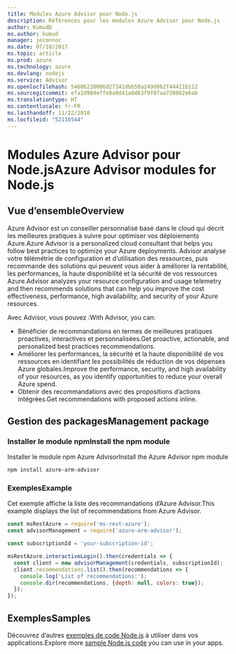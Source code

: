 ```yaml
---
title: Modules Azure Advisor pour Node.js
description: Références pour les modules Azure Advisor pour Node.js
author: KumudD
ms.author: kumud
manager: jeconnoc
ms.date: 07/18/2017
ms.topic: article
ms.prod: azure
ms.technology: azure
ms.devlang: nodejs
ms.service: Advisor
ms.openlocfilehash: 54686220006d27341dbb50a249d0b2f44411b112
ms.sourcegitcommit: efa2d98deffe8a0d41a8d63f9f07aa720862e6ab
ms.translationtype: HT
ms.contentlocale: fr-FR
ms.lasthandoff: 11/22/2018
ms.locfileid: "52116544"
---
```

# <a name="azure-advisor-modules-for-nodejs"></a><span data-ttu-id="83a89-103">Modules Azure Advisor pour Node.js</span><span class="sxs-lookup"><span data-stu-id="83a89-103">Azure Advisor modules for Node.js</span></span>

## <a name="overview"></a><span data-ttu-id="83a89-104">Vue d’ensemble</span><span class="sxs-lookup"><span data-stu-id="83a89-104">Overview</span></span>

<span data-ttu-id="83a89-105">Azure Advisor est un conseiller personnalisé basé dans le cloud qui décrit les meilleures pratiques à suivre pour optimiser vos déploiements Azure.</span><span class="sxs-lookup"><span data-stu-id="83a89-105">Azure Advisor is a personalized cloud consultant that helps you follow best practices to optimize your Azure deployments.</span></span> <span data-ttu-id="83a89-106">Advisor analyse votre télémétrie de configuration et d’utilisation des ressources, puis recommande des solutions qui peuvent vous aider à améliorer la rentabilité, les performances, la haute disponibilité et la sécurité de vos ressources Azure.</span><span class="sxs-lookup"><span data-stu-id="83a89-106">Advisor analyzes your resource configuration and usage telemetry and then recommends solutions that can help you improve the cost effectiveness, performance, high availability, and security of your Azure resources.</span></span>

<span data-ttu-id="83a89-107">Avec Advisor, vous pouvez :</span><span class="sxs-lookup"><span data-stu-id="83a89-107">With Advisor, you can:</span></span>
- <span data-ttu-id="83a89-108">Bénéficier de recommandations en termes de meilleures pratiques proactives, interactives et personnalisées.</span><span class="sxs-lookup"><span data-stu-id="83a89-108">Get proactive, actionable, and personalized best practices recommendations.</span></span>
- <span data-ttu-id="83a89-109">Améliorer les performances, la sécurité et la haute disponibilité de vos ressources en identifiant les possibilités de réduction de vos dépenses Azure globales.</span><span class="sxs-lookup"><span data-stu-id="83a89-109">Improve the performance, security, and high availability of your resources, as you identify opportunities to reduce your overall Azure spend.</span></span>
- <span data-ttu-id="83a89-110">Obtenir des recommandations avec des propositions d’actions intégrées.</span><span class="sxs-lookup"><span data-stu-id="83a89-110">Get recommendations with proposed actions inline.</span></span>

## <a name="management-package"></a><span data-ttu-id="83a89-111">Gestion des packages</span><span class="sxs-lookup"><span data-stu-id="83a89-111">Management package</span></span>

### <a name="install-the-npm-module"></a><span data-ttu-id="83a89-112">Installer le module npm</span><span class="sxs-lookup"><span data-stu-id="83a89-112">Install the npm module</span></span>

<span data-ttu-id="83a89-113">Installer le module npm Azure Advisor</span><span class="sxs-lookup"><span data-stu-id="83a89-113">Install the Azure Advisor npm module</span></span>

```bash
npm install azure-arm-advisor
```

### <a name="example"></a><span data-ttu-id="83a89-114">Exemples</span><span class="sxs-lookup"><span data-stu-id="83a89-114">Example</span></span>

<span data-ttu-id="83a89-115">Cet exemple affiche la liste des recommandations d’Azure Advisor.</span><span class="sxs-lookup"><span data-stu-id="83a89-115">This example displays the list of recommendations from Azure Advisor.</span></span>

```javascript
const msRestAzure = require('ms-rest-azure');
const advisorManagement = require('azure-arm-advisor');

const subscriptionId = 'your-subscription-id';

msRestAzure.interactiveLogin().then(credentials => {
  const client = new advisorManagement(credentials, subscriptionId);
  client.recommendations.list().then(recommendations => {
    console.log('List of recommendations:');
    console.dir(recommendations, {depth: null, colors: true});
  });
});
```

## <a name="samples"></a><span data-ttu-id="83a89-116">Exemples</span><span class="sxs-lookup"><span data-stu-id="83a89-116">Samples</span></span>

<span data-ttu-id="83a89-117">Découvrez d’autres [exemples de code Node.js](https://azure.microsoft.com/resources/samples/?platform=nodejs) à utiliser dans vos applications.</span><span class="sxs-lookup"><span data-stu-id="83a89-117">Explore more [sample Node.js code](https://azure.microsoft.com/resources/samples/?platform=nodejs) you can use in your apps.</span></span>
